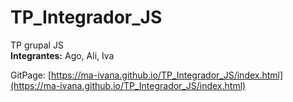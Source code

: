 # TP_Integrador_JS  
TP grupal JS  
__Integrantes:__ Ago, Ali, Iva  

GitPage: [https://ma-ivana.github.io/TP_Integrador_JS/index.html](https://ma-ivana.github.io/TP_Integrador_JS/index.html)
